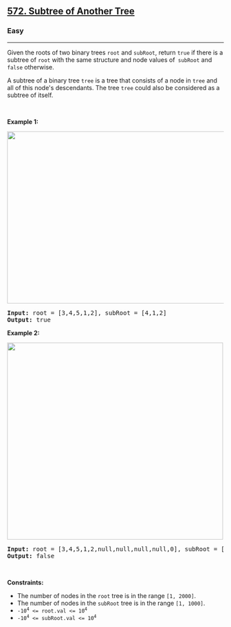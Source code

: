 <h2><a href="https://leetcode.com/problems/subtree-of-another-tree/">572. Subtree of Another Tree</a></h2><h3>Easy</h3><hr><div style="user-select: auto;"><p style="user-select: auto;">Given the roots of two binary trees <code style="user-select: auto;">root</code> and <code style="user-select: auto;">subRoot</code>, return <code style="user-select: auto;">true</code> if there is a subtree of <code style="user-select: auto;">root</code> with the same structure and node values of<code style="user-select: auto;"> subRoot</code> and <code style="user-select: auto;">false</code> otherwise.</p>

<p style="user-select: auto;">A subtree of a binary tree <code style="user-select: auto;">tree</code> is a tree that consists of a node in <code style="user-select: auto;">tree</code> and all of this node's descendants. The tree <code style="user-select: auto;">tree</code> could also be considered as a subtree of itself.</p>

<p style="user-select: auto;">&nbsp;</p>
<p style="user-select: auto;"><strong class="example" style="user-select: auto;">Example 1:</strong></p>
<img alt="" src="https://assets.leetcode.com/uploads/2021/04/28/subtree1-tree.jpg" style="width: 532px; height: 400px; user-select: auto;">
<pre style="user-select: auto;"><strong style="user-select: auto;">Input:</strong> root = [3,4,5,1,2], subRoot = [4,1,2]
<strong style="user-select: auto;">Output:</strong> true
</pre>

<p style="user-select: auto;"><strong class="example" style="user-select: auto;">Example 2:</strong></p>
<img alt="" src="https://assets.leetcode.com/uploads/2021/04/28/subtree2-tree.jpg" style="width: 502px; height: 458px; user-select: auto;">
<pre style="user-select: auto;"><strong style="user-select: auto;">Input:</strong> root = [3,4,5,1,2,null,null,null,null,0], subRoot = [4,1,2]
<strong style="user-select: auto;">Output:</strong> false
</pre>

<p style="user-select: auto;">&nbsp;</p>
<p style="user-select: auto;"><strong style="user-select: auto;">Constraints:</strong></p>

<ul style="user-select: auto;">
	<li style="user-select: auto;">The number of nodes in the <code style="user-select: auto;">root</code> tree is in the range <code style="user-select: auto;">[1, 2000]</code>.</li>
	<li style="user-select: auto;">The number of nodes in the <code style="user-select: auto;">subRoot</code> tree is in the range <code style="user-select: auto;">[1, 1000]</code>.</li>
	<li style="user-select: auto;"><code style="user-select: auto;">-10<sup style="user-select: auto;">4</sup> &lt;= root.val &lt;= 10<sup style="user-select: auto;">4</sup></code></li>
	<li style="user-select: auto;"><code style="user-select: auto;">-10<sup style="user-select: auto;">4</sup> &lt;= subRoot.val &lt;= 10<sup style="user-select: auto;">4</sup></code></li>
</ul>
</div>